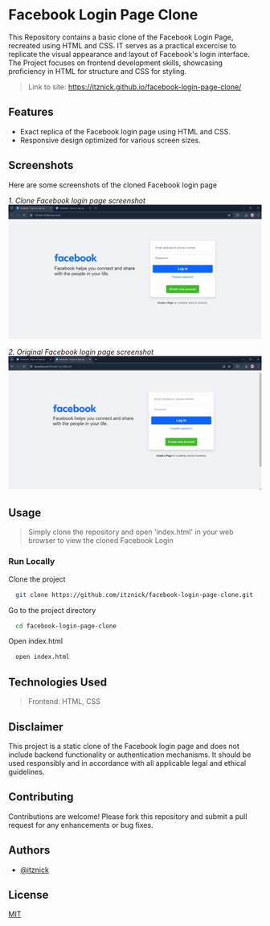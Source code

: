 # Facebook Login Page Clone

This Repository contains a basic clone of the Facebook Login Page, recreated using HTML and CSS. IT serves as a practical excercise to replicate the visual appearance and layout of Facebook's login interface.
The Project focuses on frontend development skills, showcasing proficiency in HTML for structure and CSS for styling.

> Link to site: https://itznick.github.io/facebook-login-page-clone/

## Features

- Exact replica of the Facebook login page using HTML and CSS.
- Responsive design optimized for various screen sizes.

## Screenshots

Here are some screenshots of the cloned Facebook login page

*1. Clone Facebook login page screenshot*
![Screenshot 1](./assets/My%20Facebook%20Login%20Clone.png)

*2. Original Facebook login page screenshot*
![Screenshot 2](./assets/Original%20Facebook%20Login%20Page.png)


## Usage

> Simply clone the repository and open 'index.html' in your web browser to view the cloned Facebook Login 

### Run Locally

Clone the project

```bash
  git clone https://github.com/itznick/facebook-login-page-clone.git
```

Go to the project directory

```bash
  cd facebook-login-page-clone
```

Open index.html

```bash
  open index.html
```

## Technologies Used

> Frontend: HTML, CSS

## Disclaimer

This project is a static clone of the Facebook login page and does not include backend functionality or authentication mechanisms. It should be used responsibly and in accordance with all applicable legal and ethical guidelines.

## Contributing

Contributions are welcome! Please fork this repository and submit a pull request for any enhancements or bug fixes.

## Authors

- [@itznick](https://www.github.com/itznick)
  
## License

[MIT](https://choosealicense.com/licenses/mit/)

